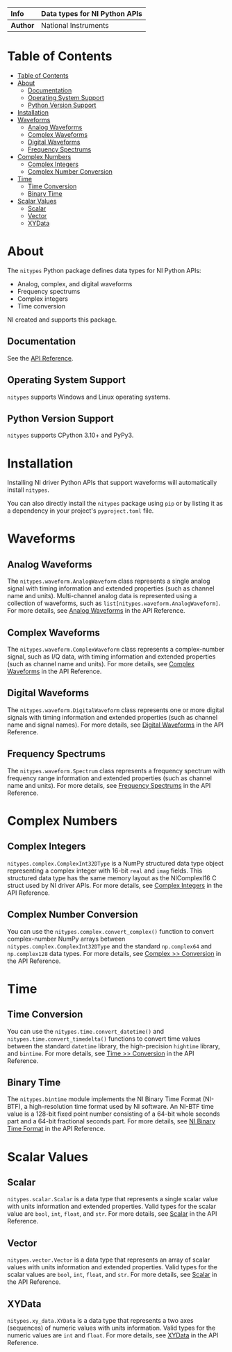 | **Info**      | Data types for NI Python APIs |
| :------------ | :-----------------------------|
| **Author**    | National Instruments          |

# Table of Contents

- [Table of Contents](#table-of-contents)
- [About](#about)
  - [Documentation](#documentation)
  - [Operating System Support](#operating-system-support)
  - [Python Version Support](#python-version-support)
- [Installation](#installation)
- [Waveforms](#waveforms)
  - [Analog Waveforms](#analog-waveforms)
  - [Complex Waveforms](#complex-waveforms)
  - [Digital Waveforms](#digital-waveforms)
  - [Frequency Spectrums](#frequency-spectrums)
- [Complex Numbers](#complex-numbers)
  - [Complex Integers](#complex-integers)
  - [Complex Number Conversion](#complex-number-conversion)
- [Time](#time)
  - [Time Conversion](#time-conversion)
  - [Binary Time](#binary-time)
- [Scalar Values](#scalar-values)
  - [Scalar](#scalar)
  - [Vector](#vector)
  - [XYData](#xydata)

# About

The `nitypes` Python package defines data types for NI Python APIs:

- Analog, complex, and digital waveforms
- Frequency spectrums
- Complex integers
- Time conversion

NI created and supports this package.

## Documentation

See the [API Reference](https://nitypes.readthedocs.io/).

## Operating System Support

`nitypes` supports Windows and Linux operating systems.

## Python Version Support

`nitypes` supports CPython 3.10+ and PyPy3.

# Installation

Installing NI driver Python APIs that support waveforms will automatically install `nitypes`.

You can also directly install the `nitypes` package using `pip` or by listing it as a dependency in
your project's `pyproject.toml` file.

# Waveforms

## Analog Waveforms

The `nitypes.waveform.AnalogWaveform` class represents a single analog signal with timing
information and extended properties (such as channel name and units). Multi-channel analog data is
represented using a collection of waveforms, such as `list[nitypes.waveform.AnalogWaveform]`. For
more details, see [Analog
Waveforms](https://nitypes.readthedocs.io/en/latest/autoapi/nitypes/waveform/index.html#analog-waveforms)
in the API Reference.

## Complex Waveforms

The `nitypes.waveform.ComplexWaveform` class represents a complex-number signal, such as I/Q data,
with timing information and extended properties (such as channel name and units). For more details,
see [Complex
Waveforms](https://nitypes.readthedocs.io/en/latest/autoapi/nitypes/waveform/index.html#complex-waveforms)
in the API Reference.

## Digital Waveforms

The `nitypes.waveform.DigitalWaveform` class represents one or more digital signals with timing
information and extended properties (such as channel name and signal names). For more details, see
[Digital
Waveforms](https://nitypes.readthedocs.io/en/latest/autoapi/nitypes/waveform/index.html#complex-waveforms)
in the API Reference.

## Frequency Spectrums

The `nitypes.waveform.Spectrum` class represents a frequency spectrum with frequency range
information and extended properties (such as channel name and units). For more details, see
[Frequency
Spectrums](https://nitypes.readthedocs.io/en/latest/autoapi/nitypes/waveform/index.html#frequency-spectrums)
in the API Reference.

# Complex Numbers

## Complex Integers

`nitypes.complex.ComplexInt32DType` is a NumPy structured data type object representing a complex
integer with 16-bit `real` and `imag` fields. This structured data type has the same memory layout
as the NIComplexI16 C struct used by NI driver APIs. For more details, see [Complex
Integers](https://nitypes.readthedocs.io/en/latest/autoapi/nitypes/complex/index.html#complex-integers)
in the API Reference.

## Complex Number Conversion

You can use the `nitypes.complex.convert_complex()` function to convert complex-number NumPy arrays
between `nitypes.complex.ComplexInt32DType` and the standard `np.complex64` and `np.complex128` data
types. For more details, see [Complex >>
Conversion](https://nitypes.readthedocs.io/en/latest/autoapi/nitypes/complex/index.html#conversion)
in the API Reference.

# Time

## Time Conversion

You can use the `nitypes.time.convert_datetime()` and `nitypes.time.convert_timedelta()` functions
to convert time values between the standard `datetime` library, the high-precision `hightime`
library, and `bintime`. For more details, see [Time >>
Conversion](https://nitypes.readthedocs.io/en/latest/autoapi/nitypes/time/index.html#conversion) in
the API Reference.

## Binary Time

The `nitypes.bintime` module implements the NI Binary Time Format (NI-BTF), a high-resolution time
format used by NI software. An NI-BTF time value is a 128-bit fixed point number consisting of a
64-bit whole seconds part and a 64-bit fractional seconds part. For more details, see [NI Binary
Time Format](https://nitypes.readthedocs.io/en/latest/autoapi/nitypes/bintime/index.html#ni-binary-time-format)
in the API Reference.

# Scalar Values

## Scalar

`nitypes.scalar.Scalar` is a data type that represents a single scalar value with units
information and extended properties. Valid types for the scalar value are `bool`, `int`, `float`,
and `str`. For more details, see
[Scalar](https://nitypes.readthedocs.io/en/latest/autoapi/nitypes/scalar/index.html#scalar) in the
API Reference.

## Vector

`nitypes.vector.Vector` is a data type that represents an array of scalar values with units
information and extended properties. Valid types for the scalar values are `bool`, `int`, `float`,
and `str`. For more details, see
[Scalar](https://nitypes.readthedocs.io/en/latest/autoapi/nitypes/vector/index.html#vector) in the
API Reference.

## XYData

`nitypes.xy_data.XYData` is a data type that represents a two axes (sequences) of numeric values
with units information. Valid types for the numeric values are `int` and `float`. For more details,
see [XYData](https://nitypes.readthedocs.io/en/latest/autoapi/nitypes/xy_data/index.html) in the
API Reference.